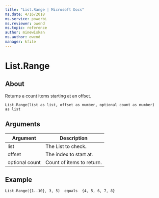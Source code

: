 ```yaml
---
title: "List.Range | Microsoft Docs"
ms.date: 4/16/2018
ms.service: powerbi
ms.reviewer: owend
ms.topic: reference
author: minewiskan
ms.author: owend
manager: kfile
---
```

# List.Range

  
## About  
Returns a count items starting at an offset.  
  
```  
List.Range(list as list, offset as number, optional count as number) as list  
```  
  
## Arguments  
  
|Argument|Description|  
|------------|---------------|  
|list|The List to check.|  
|offset|The index to start at.|  
|optional count|Count of items to return.|  
  
## <a name="__goback"></a>Example  
  
```  
List.Range({1..10}, 3, 5)  equals  {4, 5, 6, 7, 8}  
```  
